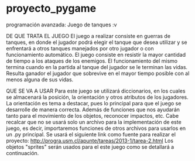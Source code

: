 ﻿# proyecto_pygame
programación avanzada: Juego de tanques :v

DE QUE TRATA EL JUEGO
El juego a realizar consiste en guerras de tanques, en donde el jugador podrá elegir el tanque que desea utilizar y se enfrentará a 
otros tanques manejados por otro jugador o con funcionamiento automático.
El juego consiste en resistir la mayor cantidad de tiempo a los ataques de los enemigos.
El funcionamiento del mismo termina cuando en la partida al tanque del jugador se le terminan las vidas.
Resulta ganador el jugador que sobrevive en el mayor tiempo posible con al menos alguna de sus vidas.

QUE SE VA A USAR
Para este juego se utilizará diccionarios, en los cuales se almacenará la posición, la orientación y otros atributos de los jugadores.
La orientación es tema a destacar, pues lo principal para que el juego se desarrolle de manera correcta.
Además de funciones que nos ayudarán tanto para el movimiento de los objetos, reconocer impactos, etc.
Cabe recalcar que no se usará solo un archivo para la implementación de este juego, es decir, importaremos funciones de otros archivos
para usarlos en un .py principal.
Se usará el siguiente link como fuente para realizar el proyecto: http://progra.usm.cl/apunte/tareas/2013-1/tarea-2.html
Los objetos "sprites" serán usados para el este juego como se detallará a continuación.


